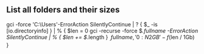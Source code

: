 

## List all folders and their sizes

gci -force 'C:\Users'-ErrorAction SilentlyContinue | ? { $_ -is [io.directoryinfo] } | % {
$len = 0
gci -recurse -force $_.fullname -ErrorAction SilentlyContinue | % { $len += $_.length }
$_.fullname, '{0:N2} GB' -f ($len / 1Gb)
}

